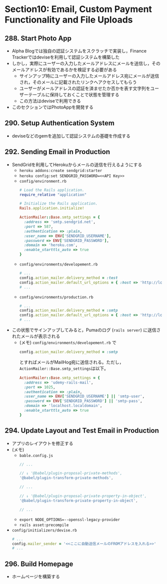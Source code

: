 # Section10: Email, Custom Payment Functionality and File Uploads

## 288. Start Photo App

- Alpha Blogでは独自の認証システムをスクラッチで実装し，Finance Trackerではdeviseを利用して認証システムを構築した
- しかし，実際にユーザーの入力したメールアドレスにメールを送信し，そのメールアドレスが有効であるかを検証する必要がある
  - サインアップ時にユーザーの入力したメールアドレス宛にメールが送信され，そのメールに記載されたリンクへアクセスしてもらう
  - ユーザーがメールアドレスの認証を済ませたか否かを表す文字列をユーザーテーブルに保持しておくことで状態を管理する
  - この方法はdeviseで利用できる
- このセクションではPhotoAppを開発する

## 290. Setup Authentication System

- deviseなどのgemを追加して認証システムの基礎を作成する

## 292. Sending Email in Production

- SendGridを利用してHerokuからメールの送信を行えるようにする
  - `heroku addons:create sendgrid:starter`
  - `heroku config:set SENDGRID_PASSWORD=<<API Key>>`
  - `config/environment.rb`
    ```ruby
    # Load the Rails application.
    require_relative "application"

    # Initialize the Rails application.
    Rails.application.initialize!

    ActionMailer::Base.smtp_settings = {
      :address => 'smtp.sendgrid.net',
      :port => 587,
      :authentication => :plain,
      :user_name => ENV['SENDGRID_USERNAME'],
      :password => ENV['SENDGRID_PASSWORD'],
      :domain => 'heroku.com',
      :enable_starttls_auto => true
    }
    ```
  - `config/environments/developement.rb`
    ```ruby
    # ...
    config.action_mailer.delivery_method = :test
    config.action_mailer.default_url_options = { :host => 'http://localhost:3000' }
    # ...
    ```
  - `config/environments/production.rb`
    ```ruby
    # ...
    config.action_mailer.delivery_method = :smtp
    config.action_mailer.default_url_options = { :host => 'http://localhost:3000' }
    # ...
    ```
- この状態でサインアップしてみると，Pumaのログ (`rails server`) に送信されたメールが表示される
  - (メモ) `config/environments/developement.rb` で
    ```ruby
    config.action_mailer.delivery_method = :smtp
    ```
    とすればメールがMailHog宛に送信される。ただし，`ActionMailer::Base.smtp_settings`は以下。
    ```ruby
    ActionMailer::Base.smtp_settings = {
      :address => 'udemy-rails-mail',
      :port => 1025,
      :authentication => :plain,
      :user_name => ENV['SENDGRID_USERNAME'] || 'smtp-user',
      :password => ENV['SENDGRID_PASSWORD'] || 'smtp-pass',
      :domain => 'localhost.localdomain',
      :enable_starttls_auto => true
    }
    ```

## 294. Update Layout and Test Email in Production

- アプリのレイアウトを修正する
- (メモ)
  - `bable.config.js`
    ```js
    // ...

    // ↓ '@babel/plugin-proposal-private-methods',
    '@babel/plugin-transform-private-methods',

    // ...

    // ↓ '@babel/plugin-proposal-private-property-in-object',
    '@babel/plugin-transform-private-property-in-object',

    // ...
    ```
  - `export NODE_OPTIONS=--openssl-legacy-provider`
  - `rails asset:precompile`
- `config/initializers/devise.rb`
  ```ruby
  # ...
  config.mailer_sender = '<<ここに自動送信メールのFROMアドレスを入れる>>'
  # ...
  ```

## 296. Build Homepage

- ホームページを構築する
